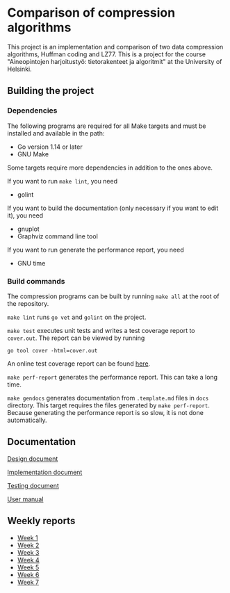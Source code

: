 # Comparison of compression algorithms

This project is an implementation and comparison of two data compression
algorithms, Huffman coding and LZ77. This is a project for the course
"Aineopintojen harjoitustyö: tietorakenteet ja algoritmit" at the University of
Helsinki.

## Building the project

### Dependencies

The following programs are required for all Make targets and must be installed
and available in the path:
- Go version 1.14 or later
- GNU Make

Some targets require more dependencies in addition to the ones above.

If you want to run `make lint`, you need
- golint

If you want to build the documentation (only necessary if you want to edit it),
you need
- gnuplot
- Graphviz command line tool

If you want to run generate the performance report, you need
- GNU time

### Build commands

The compression programs can be built by running `make all` at the root of the
repository.

`make lint` runs `go vet` and `golint` on the project.

`make test` executes unit tests and writes a test coverage report to
`cover.out`. The report can be viewed by running
```
go tool cover -html=cover.out
```
An online test coverage report can be found [here](https://codecov.io/gh/lassilaiho/compression-algorithms-tiralabra).

`make perf-report` generates the performance report. This can take a long time.

`make gendocs` generates documentation from `.template.md` files in `docs`
directory. This target requires the files generated by `make perf-report`.
Because generating the performance report is so slow, it is not done automatically.

## Documentation

[Design document](docs/design-document.md)

[Implementation document](docs/implementation.md)

[Testing document](docs/testing.md)

[User manual](docs/user-manual.md)

## Weekly reports

- [Week 1](docs/weekly-reports/week1.md)
- [Week 2](docs/weekly-reports/week2.md)
- [Week 3](docs/weekly-reports/week3.md)
- [Week 4](docs/weekly-reports/week4.md)
- [Week 5](docs/weekly-reports/week5.md)
- [Week 6](docs/weekly-reports/week6.md)
- [Week 7](docs/weekly-reports/week7.md)
